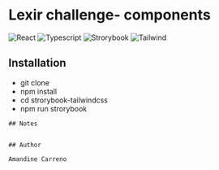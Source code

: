 # Lexir challenge- components

![React](https://shields.io/badge/madewith-ReactApp-teal)
![Typescript](https://shields.io/badge/madewith-TypeScript-blue)
![Strorybook](https://shields.io/badge/madewith-Storybook-pink)
![Tailwind](https://shields.io/badge/madewith-Tailwind-green)

## Installation

- git clone
- npm install
- cd strorybook-tailwindcss
- npm run strorybook

`````
## Notes


## Author

Amandine Carreno

